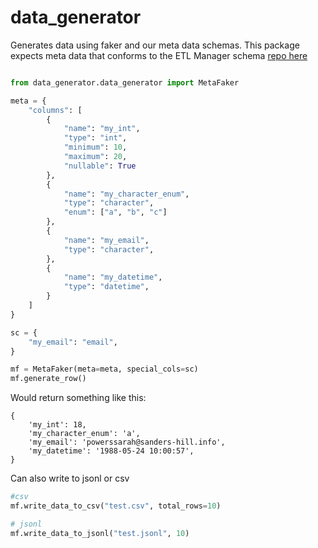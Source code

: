 # data_generator

Generates data using faker and our meta data schemas. This package expects meta data that conforms to the ETL Manager schema [repo here](https://github.com/moj-analytical-services/etl_manager)

```python

from data_generator.data_generator import MetaFaker

meta = {
    "columns": [
        {
            "name": "my_int",
            "type": "int",
            "minimum": 10,
            "maximum": 20,
            "nullable": True
        },
        {
            "name": "my_character_enum",
            "type": "character",
            "enum": ["a", "b", "c"]
        },
        {
            "name": "my_email",
            "type": "character",
        },
        {
            "name": "my_datetime",
            "type": "datetime",
        }
    ]
}

sc = {
    "my_email": "email",
}

mf = MetaFaker(meta=meta, special_cols=sc)
mf.generate_row()
```

Would return something like this:

```
{
    'my_int': 18,
    'my_character_enum': 'a',
    'my_email': 'powerssarah@sanders-hill.info',
    'my_datetime': '1988-05-24 10:00:57',
}
```

Can also write to jsonl or csv

```python
#csv
mf.write_data_to_csv("test.csv", total_rows=10)

# jsonl 
mf.write_data_to_jsonl("test.jsonl", 10)
```
